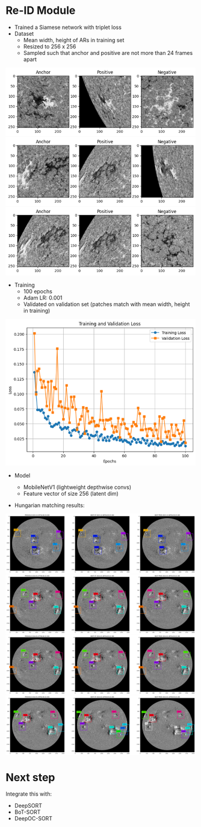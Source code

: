 <h1>Re-ID Module</h1>

- Trained a Siamese network with triplet loss
- Dataset
  - Mean width, height of ARs in training set
  - Resized to 256 x 256
  - Sampled such that anchor and positive are not more than 24 frames apart

<img src='resources/12/sample1.png'>
<img src='resources/12/sample2.png'>
<img src='resources/12/sample3.png'>

- Training
  - 100 epochs
  - Adam LR: 0.001
  - Validated on validation set (patches match with mean width, height in training)

<img src='resources/12/losses.png'>

- Model
  - MobileNetV1 (lightweight depthwise convs)
  - Feature vector of size 256 (latent dim)


- Hungarian matching results:

<img src='resources/12/output.png'>
<img src='resources/12/output2.png'>
<img src='resources/12/output3.png'>
<img src='resources/12/output4.png'>

# Next step

Integrate this with:
- DeepSORT
- BoT-SORT
- DeepOC-SORT